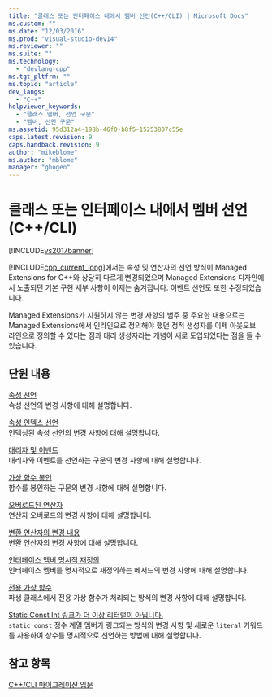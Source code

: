 ```yaml
---
title: "클래스 또는 인터페이스 내에서 멤버 선언(C++/CLI) | Microsoft Docs"
ms.custom: ""
ms.date: "12/03/2016"
ms.prod: "visual-studio-dev14"
ms.reviewer: ""
ms.suite: ""
ms.technology: 
  - "devlang-cpp"
ms.tgt_pltfrm: ""
ms.topic: "article"
dev_langs: 
  - "C++"
helpviewer_keywords: 
  - "클래스 멤버, 선언 구문"
  - "멤버, 선언 구문"
ms.assetid: 95d312a4-198b-46f0-b8f5-15253807c55e
caps.latest.revision: 9
caps.handback.revision: 9
author: "mikeblome"
ms.author: "mblome"
manager: "ghogen"
---
```

# 클래스 또는 인터페이스 내에서 멤버 선언(C++/CLI)
[!INCLUDE[vs2017banner](../assembler/inline/includes/vs2017banner.md)]

[!INCLUDE[cpp_current_long](../Token/cpp_current_long_md.md)]에서는 속성 및 연산자의 선언 방식이 Managed Extensions for C\+\+와 상당히 다르게 변경되었으며 Managed Extensions 디자인에서 노출되던 기본 구현 세부 사항이 이제는 숨겨집니다.  이벤트 선언도 또한 수정되었습니다.  
  
 Managed Extensions가 지원하지 않는 변경 사항의 범주 중 주요한 내용으로는 Managed Extensions에서 인라인으로 정의해야 했던 정적 생성자를 이제 아웃오브 라인으로 정의할 수 있다는 점과 대리 생성자라는 개념이 새로 도입되었다는 점을 들 수 있습니다.  
  
## 단원 내용  
 [속성 선언](../dotnet/property-declaration.md)  
 속성 선언의 변경 사항에 대해 설명합니다.  
  
 [속성 인덱스 선언](../dotnet/property-index-declaration.md)  
 인덱싱된 속성 선언의 변경 사항에 대해 설명합니다.  
  
 [대리자 및 이벤트](../dotnet/delegates-and-events.md)  
 대리자와 이벤트를 선언하는 구문의 변경 사항에 대해 설명합니다.  
  
 [가상 함수 봉인](../dotnet/sealing-a-virtual-function.md)  
 함수를 봉인하는 구문의 변경 사항에 대해 설명합니다.  
  
 [오버로드된 연산자](../dotnet/overloaded-operators.md)  
 연산자 오버로드의 변경 사항에 대해 설명합니다.  
  
 [변환 연산자의 변경 내용](../dotnet/changes-to-conversion-operators.md)  
 변환 연산자의 변경 사항에 대해 설명합니다.  
  
 [인터페이스 멤버 명시적 재정의](../dotnet/explicit-override-of-an-interface-member.md)  
 인터페이스 멤버를 명시적으로 재정의하는 메서드의 변경 사항에 대해 설명합니다.  
  
 [전용 가상 함수](../dotnet/private-virtual-functions.md)  
 파생 클래스에서 전용 가상 함수가 처리되는 방식의 변경 사항에 대해 설명합니다.  
  
 [Static Const Int 링크가 더 이상 리터럴이 아닙니다.](../dotnet/static-const-int-linkage-is-no-longer-literal.md)  
 `static const` 정수 계열 멤버가 링크되는 방식의 변경 사항 및 새로운 `literal` 키워드를 사용하여 상수를 명시적으로 선언하는 방법에 대해 설명합니다.  
  
## 참고 항목  
 [C\+\+\/CLI 마이그레이션 입문](../dotnet/cpp-cli-migration-primer.md)
